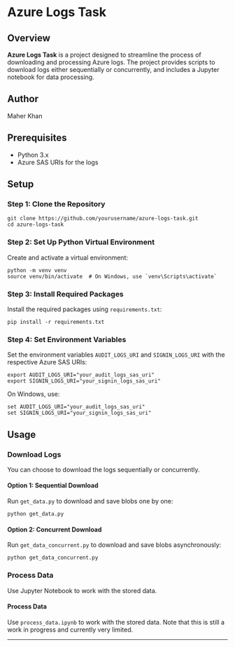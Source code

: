 # Azure Logs Task

## Overview

**Azure Logs Task** is a project designed to streamline the process of downloading and processing Azure logs. The project provides scripts to download logs either sequentially or concurrently, and includes a Jupyter notebook for data processing.

## Author

Maher Khan

## Prerequisites

- Python 3.x
- Azure SAS URIs for the logs

## Setup

### Step 1: Clone the Repository

```
git clone https://github.com/yourusername/azure-logs-task.git
cd azure-logs-task
```

### Step 2: Set Up Python Virtual Environment

Create and activate a virtual environment:

```
python -m venv venv
source venv/bin/activate  # On Windows, use `venv\Scripts\activate`
```

### Step 3: Install Required Packages

Install the required packages using `requirements.txt`:

```
pip install -r requirements.txt
```

### Step 4: Set Environment Variables

Set the environment variables `AUDIT_LOGS_URI` and `SIGNIN_LOGS_URI` with the respective Azure SAS URIs:

```
export AUDIT_LOGS_URI="your_audit_logs_sas_uri"
export SIGNIN_LOGS_URI="your_signin_logs_sas_uri"
```

On Windows, use:

```
set AUDIT_LOGS_URI="your_audit_logs_sas_uri"
set SIGNIN_LOGS_URI="your_signin_logs_sas_uri"
```

## Usage

### Download Logs

You can choose to download the logs sequentially or concurrently.

#### Option 1: Sequential Download

Run `get_data.py` to download and save blobs one by one:

```
python get_data.py
```

#### Option 2: Concurrent Download

Run `get_data_concurrent.py` to download and save blobs asynchronously:

```
python get_data_concurrent.py
```

### Process Data

Use Jupyter Notebook to work with the stored data.

#### Process Data

Use `process_data.ipynb` to work with the stored data. Note that this is still a work in progress and currently very limited.

---
